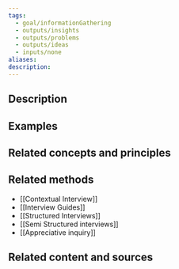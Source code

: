 ```yaml
---
tags:
  - goal/informationGathering
  - outputs/insights
  - outputs/problems
  - outputs/ideas
  - inputs/none
aliases: 
description:
---
```


## Description


## Examples 


## Related concepts and principles


## Related methods
- [[Contextual Interview]]
- [[Interview Guides]]
- [[Structured Interviews]]
- [[Semi Structured interviews]]
- [[Appreciative inquiry]]

## Related content and sources
